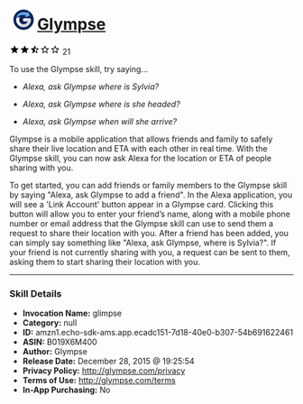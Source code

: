 # &nbsp;<img src="skill_icon" alt="Glympse icon" width="36"> [Glympse](http://alexa.amazon.com/#skills/amzn1.echo-sdk-ams.app.ecadc151-7d18-40e0-b307-54b691622461)
![2.7 stars](../../images/ic_star_black_18dp_1x.png)![2.7 stars](../../images/ic_star_black_18dp_1x.png)![2.7 stars](../../images/ic_star_half_black_18dp_1x.png)![2.7 stars](../../images/ic_star_border_black_18dp_1x.png)![2.7 stars](../../images/ic_star_border_black_18dp_1x.png) 21

To use the Glympse skill, try saying...

* *Alexa, ask Glympse where is Sylvia?*

* *Alexa, ask Glympse where is she headed?*

* *Alexa, ask Glympse when will she arrive?*

Glympse is a mobile application that allows friends and family to safely share their live location and ETA with each other in real time. With the Glympse skill, you can now ask Alexa for the location or ETA of people sharing with you.

To get started, you can add friends or family members to the Glympse skill by saying "Alexa, ask Glympse to add a friend".  In the Alexa application, you will see a 'Link Account' button appear in a Glympse card.  Clicking this button will allow you to enter your friend’s name, along with a mobile phone number or email address that the Glympse skill can use to send them a request to share their location with you. After a friend has been added, you can simply say something like "Alexa, ask Glympse, where is Sylvia?". If your friend is not currently sharing with you, a request can be sent to them, asking them to start sharing their location with you.

***

### Skill Details

* **Invocation Name:** glimpse
* **Category:** null
* **ID:** amzn1.echo-sdk-ams.app.ecadc151-7d18-40e0-b307-54b691622461
* **ASIN:** B019X6M400
* **Author:** Glympse
* **Release Date:** December 28, 2015 @ 19:25:54
* **Privacy Policy:** http://glympse.com/privacy
* **Terms of Use:** http://glympse.com/terms
* **In-App Purchasing:** No
